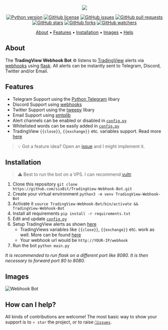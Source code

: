 <p align="center"><a href="https://github.com/sixbit/TradingView-Webhook-Bot" target="_blank"><img src="https://i.imgur.com/ubEoI7w.png"></a></p>

<p align="center">
    <a href="https://www.python.org/downloads/release/python-380/"><img src="https://img.shields.io/badge/python-3.8-blue.svg?style=plastic" alt="Python version"></a>
    <a href="https://github.com/sixBit/TradingView-Webhook-Bot/blob/master/LICENSE"><img src="https://img.shields.io/github/license/sixbit/TradingView-Webhook-Bot?style=plastic" alt="GitHub license"></a>
    <a href="https://github.com/sixBit/TradingView-Webhook-Bot/issues"><img src="https://img.shields.io/github/issues/sixbit/TradingView-Webhook-Bot?style=plastic" alt="GitHub issues"></a>
    <a href="https://github.com/sixBit/TradingView-Webhook-Bot/pulls"><img src="https://img.shields.io/github/issues-pr/sixbit/TradingView-Webhook-Bot?style=plastic" alt="GitHub pull requests"></a>
    <br /><a href="https://github.com/sixBit/TradingView-Webhook-Bot/stargazers"><img src="https://img.shields.io/github/stars/sixbit/TradingView-Webhook-Bot?style=social" alt="GitHub stars"></a>
    <a href="https://github.com/sixBit/TradingView-Webhook-Bot/network/members"><img src="https://img.shields.io/github/forks/sixbit/TradingView-Webhook-Bot?style=social" alt="GitHub forks"></a>
    <a href="https://github.com/sixBit/TradingView-Webhook-Bot/watchers"><img src="https://img.shields.io/github/watchers/sixbit/TradingView-Webhook-Bot?style=social" alt="GitHub watchers"></a>
</p>

<p align="center">
  <a href="#about">About</a>
  •
  <a href="#features">Features</a>
  •
  <a href="#installation">Installation</a>
  •
  <a href="#images">Images</a>
  •
  <a href="#how-can-i-help">Help</a>
</p>

## About
The **TradingView Webhook Bot** ⚙️ listens to [TradingView](https://tradingview.com) alerts via [webhooks](https://www.tradingview.com/support/solutions/43000529348-i-want-to-know-more-about-webhooks/) using [flask](https://flask.palletsprojects.com/en/1.1.x/).
All alerts can be instantly sent to Telegram, Discord, Twitter and/or Email. 

## Features
- Telegram Support using the [Python Telegram](https://github.com/python-telegram-bot/python-telegram-bot) libary
- Discord Support using [webhooks](https://support.discord.com/hc/de/articles/228383668-Webhooks-verwenden)
- Twitter Support using the [tweepy](https://github.com/tweepy/tweepy) libary
- Email Support using [smtplib](https://docs.python.org/3/library/smtplib.html)
- Alert channels can be enabled or disabled in [`config.py`](https://github.com/sixBit/TradingView-Webhook-Bot/blob/master/config.py)
- Whitelisted words can be easily added in [`config.py`](https://github.com/sixBit/TradingView-Webhook-Bot/blob/master/config.py)
- TradingView `{{close}}`, `{{exchange}}` etc. variables support. Read more [here](https://www.tradingview.com/blog/en/introducing-variables-in-alerts-14880/)

> 💡 Got a feature idea? Open an [issue](https://github.com/sixBit/Telegram-Webhook-Bot/issues/new) and I might implement it.

## Installation
> ⚠️ Best to run the bot on a VPS. I can recommend [vultr](https://sixbit.io/vultr).
1. Clone this repository `git clone https://github.com/sixBit/TradingView-Webhook-Bot.git`
1. Create your virtual environment `python3 -m venv TradingView-Webhook-Bot`
1. Activate it `source TradingView-Webhook-Bot/bin/activate && TradingView-Webhook-Bot`
1. Install all requirements `pip install -r requirements.txt`
1. Edit and update [`config.py`](https://github.com/sixBit/TradingView-Webhook-Bot/blob/master/config.py)
1. Setup TradingView alerts as shown [here](https://i.imgur.com/71UYTcu.png)
    - TradingViews variables like `{{close}}`, `{{exchange}}` etc. work as well. More can be found [here](https://www.tradingview.com/blog/en/introducing-variables-in-alerts-14880/)
    - Your webhook url would be `http://YOUR-IP/webhook`
1. Run the bot `python main.py`

*It is recommended to run flask on a different port like 8080. It is then necessary to forward port 80 to 8080.*

## Images
![Webhook Bot](https://i.imgur.com/vZA42cc.png)

## How can I help?
All kinds of contributions are welcome!
The most basic way to show your support is to `⭐️ star` the project, or to raise [`🐞issues`](https://github.com/sixBit/TradingView-Webhook-Bot/issues/new).